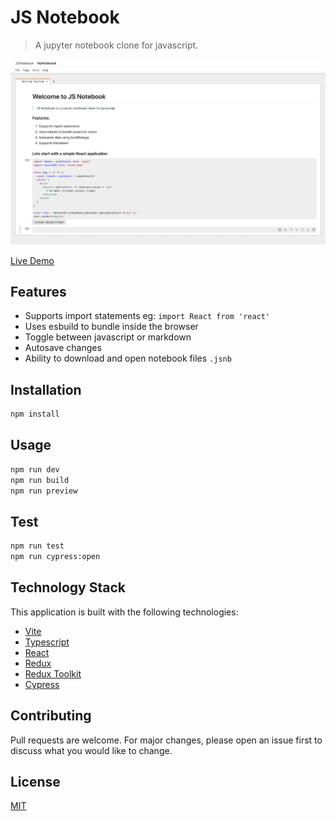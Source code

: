 # JS Notebook

> A jupyter notebook clone for javascript.

![screenshot.png](./screenshot.png 'JS Notebook Screenshot')

[Live Demo](https://ranasun.github.io/js-notebook/)

## Features

- Supports import statements eg: `import React from 'react'`
- Uses esbuild to bundle inside the browser
- Toggle between javascript or markdown
- Autosave changes
- Ability to download and open notebook files `.jsnb`

## Installation

```bash
npm install
```

## Usage

```bash
npm run dev
npm run build
npm run preview
```

## Test

```bash
npm run test
npm run cypress:open
```

## Technology Stack

This application is built with the following technologies:

- [Vite](https://vitejs.dev/)
- [Typescript](https://www.typescriptlang.org/)
- [React](https://reactjs.org/)
- [Redux](https://redux.js.org/)
- [Redux Toolkit](https://redux-toolkit.js.org/)
- [Cypress](https://www.cypress.io/)

## Contributing

Pull requests are welcome. For major changes, please open an issue first to discuss what you would like to change.

## License

[MIT](https://choosealicense.com/licenses/mit/)
